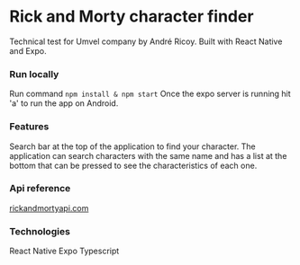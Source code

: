 # Rick and Morty character finder

Technical test for Umvel company by André Ricoy.
Built with React Native and Expo.

### Run locally

Run command `npm install & npm start`
Once the expo server is running hit 'a' to run the app on Android.

### Features

Search bar at the top of the application to find your character.
The application can search characters with the same name and has a list at the bottom that can be pressed to see the characteristics of each one.

### Api reference

[rickandmortyapi.com](rickandmortyapi.com)

### Technologies

React Native
Expo
Typescript
